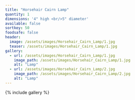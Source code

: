 ```yaml
---
title: "Horsehair Cairn Lamp"
quantity: 1
dimensions: '4" high <br/>5" diameter'
available: false
sortkey: 50
foodsafe: false
header:
  image: /assets/images/Horsehair_Cairn_Lamp/1.jpg
  teaser: /assets/images/Horsehair_Cairn_Lamp/1.jpg
gallery:
  - url: /assets/images/Horsehair_Cairn_Lamp/1.jpg
    image_path: /assets/images/Horsehair_Cairn_Lamp/1.jpg
    alt: "Lamp"
  - url: /assets/images/Horsehair_Cairn_Lamp/2.jpg
    image_path: /assets/images/Horsehair_Cairn_Lamp/2.jpg
    alt: "Lamp"
---
```


{% include gallery %}

